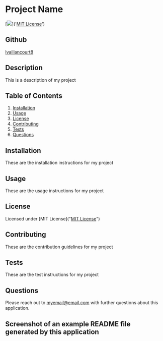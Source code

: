 # Project Name

[<img src="https://img.shields.io/badge/MIT-License-green.svg">]('[MIT License]('https://opensource.org/licenses/MIT')')

## Github
[lvaillancourt8](https://github.com/lvaillancourt8/)

## Description
This is a description of my project

## Table of Contents

1. [Installation](#installation)
2. [Usage](#usage)
3. [License](#license)
4. [Contributing](#contributing)
5. [Tests](#tests)
6. [Questions](#tests)

## Installation <a name="installation"></a>
These are the installation instructions for my project


## Usage <a name="usage"></a>
These are the usage instructions for my project


## License <a name="license"></a>
Licensed under [MIT License]("[MIT License]('https://opensource.org/licenses/MIT')")

## Contributing <a name="contributing"></a>
These are the contribution guidelines for my project

## Tests <a name="tests"></a>
These are the test instructions for my project

## Questions <a name="questions"></a>
Please reach out to myemail@email.com with further questions about this application.

## Screenshot of an example README file generated by this application
